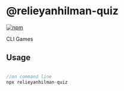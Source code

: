 # @relieyanhilman-quiz

[![npm](https://img.shields.io/npm/v/relieyanhilman-quiz)](https://www.npmjs.com/package/relieyanhilman-quiz)

CLI Games

## Usage

```js

//on command line
npx relieyanhilman-quiz

```
